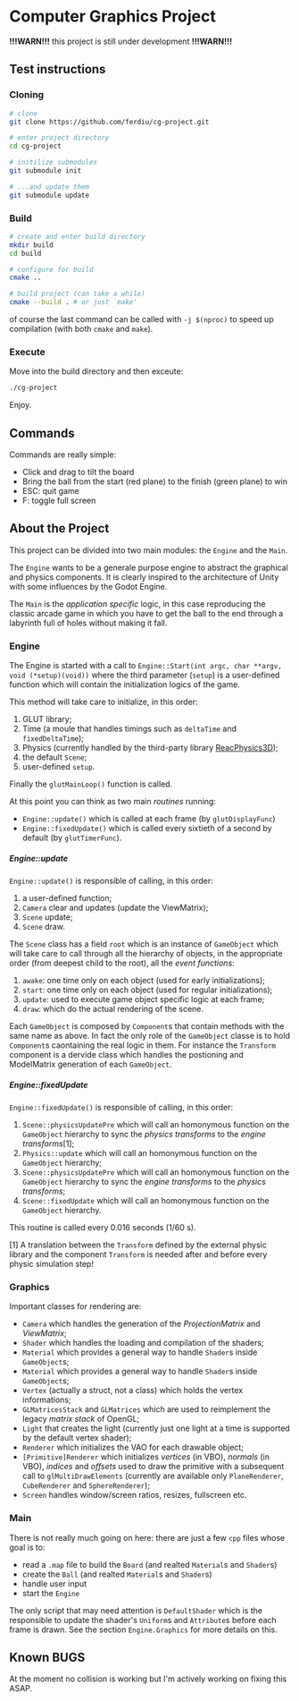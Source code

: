 
# Computer Graphics Project

**!!!WARN!!!** this project is still under development **!!!WARN!!!**

## Test instructions

### Cloning

```bash
# clone
git clone https://github.com/ferdiu/cg-project.git

# enter project directory
cd cg-project

# initilize submodules
git submodule init

# ...and update them
git submodule update
```

### Build

```bash
# create and enter build directory
mkdir build
cd build

# configure for build
cmake ..

# build project (can take a while)
cmake --build . # or just `make'
```

of course the last command can be called with `-j $(nproc)` to speed up compilation (with both `cmake` and `make`).

### Execute

Move into the build directory and then exceute:

```bash
./cg-project
```

Enjoy.


## Commands

Commands are really simple:

- Click and drag to tilt the board
- Bring the ball from the start (red plane) to the finish (green plane) to win
- ESC: quit game
- F: toggle full screen


## About the Project

This project can be divided into two main modules: the `Engine` and the `Main`.

The `Engine` wants to be a generale purpose engine to abstract the graphical and physics components. It is clearly inspired to the architecture of Unity with some influences by the Godot Engine.

The `Main` is the _application specific_ logic, in this case reproducing the classic arcade game in which you have to get the ball to the end through a labyrinth full of holes without making it fall.

### Engine

The Engine is started with a call to `Engine::Start(int argc, char **argv, void (*setup)(void))` where the third parameter (`setup`) is a user-defined function which will contain the initialization logics of the game.

This method will take care to initialize, in this order:

1. GLUT library;
2. Time (a moule that handles timings such as `deltaTime` and `fixedDeltaTime`);
3. Physics (currently handled by the third-party library [ReacPhysics3D](https://github.com/DanielChappuis/reactphysics3d));
4. the default `Scene`;
5. user-defined `setup`.

Finally the `glutMainLoop()` function is called.

At this point you can think as two main _routines_ running:

- `Engine::update()` which is called at each frame (by `glutDisplayFunc`)
- `Engine::fixedUpdate()` which is called every sixtieth of a second by default (by `glutTimerFunc`).

##### Engine::update

`Engine::update()` is responsible of calling, in this order:

1. a user-defined function;
2. `Camera` clear and updates (update the ViewMatrix);
3. `Scene` update;
4. `Scene` draw.

The `Scene` class has a field `root` which is an instance of `GameObject` which will take care to call through all the hierarchy of objects, in the appropriate order (from deepest child to the root), all the _event functions_:

1. `awake`: one time only on each object (used for early initializations);
2. `start`: one time only on each object (used for regular initializations);
3. `update`: used to execute game object specific logic at each frame;
4. `draw`: which do the actual rendering of the scene.

Each `GameObject` is composed by `Component`s that contain methods with the same name as above. In fact the only role of the `GameObject` classe is to hold `Component`s caontaining the real logic in them. For instance the `Transform` component is a dervide class which handles the postioning and ModelMatrix generation of each `GameObject`.

##### Engine::fixedUpdate

`Engine::fixedUpdate()` is responsible of calling, in this order:

1. `Scene::physicsUpdatePre` which will call an homonymous function on the `GameObject` hierarchy to sync the _physics transforms_ to the _engine transforms_[1];
2. `Physics::update` which will call an homonymous function on the `GameObject` hierarchy;
3. `Scene::physicsUpdatePre` which will call an homonymous function on the `GameObject` hierarchy to sync the _engine transforms_ to the _physics transforms_;
4. `Scene::fixedUpdate` which will call an homonymous function on the `GameObject` hierarchy.

This routine is called every 0.016 seconds (1/60 s).

[1] A translation between the `Transform` defined by the external physic library and the component `Transform` is needed after and before every physic simulation step!

### Graphics

Important classes for rendering are:

- `Camera` which handles the generation of the _ProjectionMatrix_ and _ViewMatrix_;
- `Shader` which handles the loading and compilation of the shaders;
- `Material` which provides a general way to handle `Shader`s inside `GameObject`s;
- `Material` which provides a general way to handle `Shader`s inside `GameObject`s;
- `Vertex` (actually a struct, not a class) which holds the vertex informations;
- `GLMatricesStack` and `GLMatrices` which are used to reimplement the legacy _matrix stack_ of OpenGL;
- `Light` that creates the light (currently just one light at a time is supported by the default vertex shader);
- `Renderer` which initializes the VAO for each drawable object;
- `[Primitive]Renderer` which initializes _vertices_ (in VBO), _normals_ (in VBO), _indices_ and _offsets_ used to draw the primitive with a subsequent call to `glMultiDrawElements` (currently are available only `PlaneRenderer`, `CubeRenderer` and `SphereRenderer`);
- `Screen` handles window/screen ratios, resizes, fullscreen etc.

### Main

There is not really much going on here: there are just a few `cpp` files whose goal is to:
- read a `.map` file to build the `Board` (and realted `Material`s and `Shader`s)
- create the `Ball` (and realted `Material`s and `Shader`s)
- handle user input
- start the `Engine`

The only script that may need attention is `DefaultShader` which is the responsible to update the shader's `Uniform`s and `Attribute`s before each frame is drawn. See the section `Engine.Graphics` for more details on this.

## Known BUGS

At the moment no collision is working but I'm actively working on fixing this ASAP.